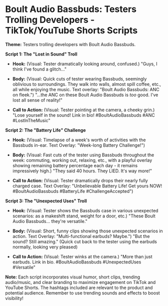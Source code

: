 # Boult Audio Bassbuds: Testers Trolling Developers - TikTok/YouTube Shorts Scripts

**Theme:** Testers trolling developers with Boult Audio Bassbuds.


**Script 1:  The "Lost in Sound" Troll**

*   **Hook:** (Visual: Tester dramatically looking around, confused.)  "Guys, I think I've found a glitch..."

*   **Body:** (Visual: Quick cuts of tester wearing Bassbuds, seemingly oblivious to surroundings.  They walk into walls, almost spill coffee, etc., all while enjoying the music. Text overlay: "Boult Audio Bassbuds: ANC on fleek.")  "...the ANC on these Boult Audio Bassbuds is *too* good. I've lost all sense of reality!"

*   **Call to Action:**  (Visual: Tester pointing at the camera, a cheeky grin.)  "Lose yourself in the sound!  Link in bio! #BoultAudioBassbuds #ANC #LostInTheMusic"


**Script 2: The "Battery Life" Challenge**

*   **Hook:** (Visual: Timelapse of a week's worth of activities with the Bassbuds in-ear.  Text Overlay: "Week-long Battery Challenge!")

*   **Body:** (Visual: Fast cuts of the tester using Bassbuds throughout the week: commuting, working out, relaxing, etc., with a playful overlay showing remaining battery percentage each day -  it remains impressively high.)  "They said 40 hours.  They LIED.  It's way more!"

*   **Call to Action:** (Visual: Tester dramatically drops their nearly fully charged case.  Text Overlay:  "Unbelievable Battery Life! Get yours NOW! #BoultAudioBassbuds #BatteryLife #ChallengeAccepted")


**Script 3:  The "Unexpected Uses" Troll**

*   **Hook:** (Visual: Tester shows the Bassbuds case in various unexpected scenarios:  as a makeshift stand, weight for a door, etc.) "These Boult Audio Bassbuds... they're versatile."

*   **Body:** (Visual: Short, funny clips showing those unexpected scenarios in action. Text Overlay: "Multi-functional earbuds?  Maybe.")  "But the sound?  Still amazing." (Quick cut back to the tester using the earbuds normally, looking very pleased)

*   **Call to Action:** (Visual:  Tester winks at the camera.) "More than just earbuds.  Link in bio. #BoultAudioBassbuds #UnexpectedUses #Versatile"


**Note:**  Each script incorporates visual humor, short clips, trending audio/music, and clear branding to maximize engagement on TikTok and YouTube Shorts.  The hashtags included are relevant to the product and potential audience. Remember to use trending sounds and effects to boost visibility!